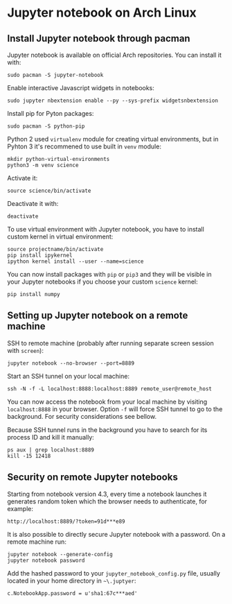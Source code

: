 # Jupyter notebook on Arch Linux

## Install Jupyter notebook through pacman

Jupyter notebook is available on official Arch repositories. You can install it with:
```
sudo pacman -S jupyter-notebook
```

Enable interactive Javascript widgets in notebooks:
```
sudo jupyter nbextension enable --py --sys-prefix widgetsnbextension
```

Install pip for Pyton packages:
```
sudo pacman -S python-pip
```

Python 2 used `virtualenv` module for creating virtual environments, but in Pyhton 3 it's recommened to use built in `venv` module:
```
mkdir python-virtual-environments
python3 -m venv science
```

Activate it:
```
source science/bin/activate
```

Deactivate it with:
```
deactivate
```

To use virtual environment with Jupyter notebook, you have to install custom kernel in virtual environment:
```
source projectname/bin/activate
pip install ipykernel
ipython kernel install --user --name=science
```

You can now install packages with `pip` or `pip3` and they will be visible in your Jupyter notebooks if you choose your custom `science` kernel:
```
pip install numpy
```

## Setting up Jupyter notebook on a remote machine

SSH to remote machine (probably after running separate screen session with `screen`):
```
jupyter notebook --no-browser --port=8889
```

Start an SSH tunnel on your local machine:
```
ssh -N -f -L localhost:8888:localhost:8889 remote_user@remote_host
```

You can now access the notebook from your local machine by visiting `localhost:8888` in your browser. Option `-f` will force SSH tunnel to go to the background. For security considerations see bellow.

Because SSH tunnel runs in the background you have to search for its process ID and kill it manually:
```
ps aux | grep localhost:8889
kill -15 12418
```


## Security on remote Jupyter notebooks

Starting from notebook version 4.3, every time a notebook launches it generates random token which the browser needs to authenticate, for example:
```
http://localhost:8889/?token=91d***e89
```

It is also possible to directly secure Jupyter notebook with a password. On a remote machine run:
```
jupyter notebook --generate-config
jupyter notebook password
```

Add the hashed password to your `jupyter_notebook_config.py` file, usually located in your home directory in `~\.juptyer`:
```
c.NotebookApp.password = u'sha1:67c***aed'
```

